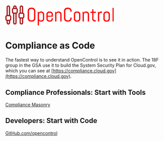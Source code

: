 # ![OpenControl Logo](img/oclogo.png)

# Compliance as Code
The fastest way to understand OpenControl is to see it in action.
The 18F group in the GSA use it to build the System Security Plan for Cloud.gov,
which you can see at [https://compliance.cloud.gov](https://compliance.cloud.gov).

## Compliance Professionals: Start with Tools
 [Compliance Masonry](https://github.com/opencontrol/compliance-masonry)

## Developers: Start with Code
 [GitHub.com/opencontrol](https://github.com/opencontrol)
